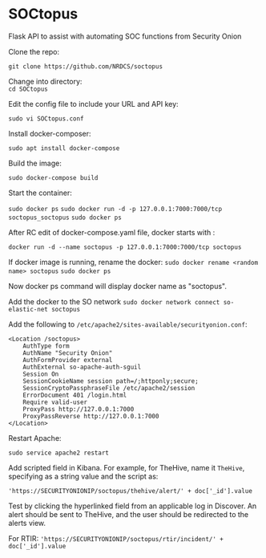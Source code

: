 # SOCtopus
Flask API to assist with automating SOC functions from Security Onion

Clone the repo:   

`git clone https://github.com/NRDCS/soctopus`

Change into directory:   
`cd SOCtopus`

Edit the config file to include your URL and API key:

`sudo vi SOCtopus.conf`

Install docker-composer:

``sudo apt install docker-compose``

Build the image:

``sudo docker-compose build``

Start the container:

``sudo docker ps``
``sudo docker run -d -p 127.0.0.1:7000:7000/tcp soctopus_soctopus``
``sudo docker ps``

After RC edit of docker-compose.yaml file, docker starts with :

``docker run -d --name soctopus -p 127.0.0.1:7000:7000/tcp soctopus``

If docker image is running, rename the docker:
``sudo docker rename <random name> soctopus``
``sudo docker ps``

Now docker ps command will display docker name as "soctopus".

Add the docker to the SO network
`sudo docker network connect so-elastic-net soctopus`

Add the following to `/etc/apache2/sites-available/securityonion.conf`:

````
<Location /soctopus>
	AuthType form
	AuthName "Security Onion"
	AuthFormProvider external
	AuthExternal so-apache-auth-sguil
	Session On
	SessionCookieName session path=/;httponly;secure;
	SessionCryptoPassphraseFile /etc/apache2/session
	ErrorDocument 401 /login.html
	Require valid-user
	ProxyPass http://127.0.0.1:7000
	ProxyPassReverse http://127.0.0.1:7000
</Location>

````

Restart Apache:

`sudo service apache2 restart`


Add scripted field in Kibana. For example, for TheHive, name it `TheHive`, specifying as a string value and the script as:

`'https://SECURITYONIONIP/soctopus/thehive/alert/' + doc['_id'].value`


Test by clicking the hyperlinked field from an applicable log in Discover.  An alert should be sent to TheHive, and the user should be redirected to the alerts view.

For RTIR:
``'https://SECURITYONIONIP/soctopus/rtir/incident/' + doc['_id'].value``
